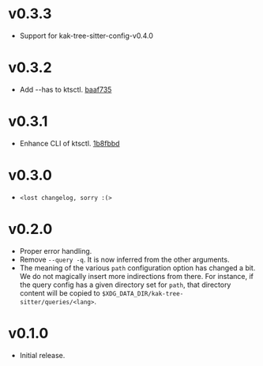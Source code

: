 # v0.3.3

- Support for kak-tree-sitter-config-v0.4.0

# v0.3.2

- Add --has to ktsctl. [baaf735](https://github.com/hadronized/kak-tree-sitter/commit/baaf735)

# v0.3.1

- Enhance CLI of ktsctl. [1b8fbbd](https://github.com/hadronized/kak-tree-sitter/commit/1b8fbbd)

# v0.3.0

- `<lost changelog, sorry :(>`

# v0.2.0

- Proper error handling.
- Remove `--query -q`. It is now inferred from the other arguments.
- The meaning of the various `path` configuration option has changed a bit. We do not magically insert more
  indirections from there. For instance, if the query config has a given directory set for `path`, that directory
  content will be copied to `$XDG_DATA_DIR/kak-tree-sitter/queries/<lang>`.


# v0.1.0

- Initial release.




